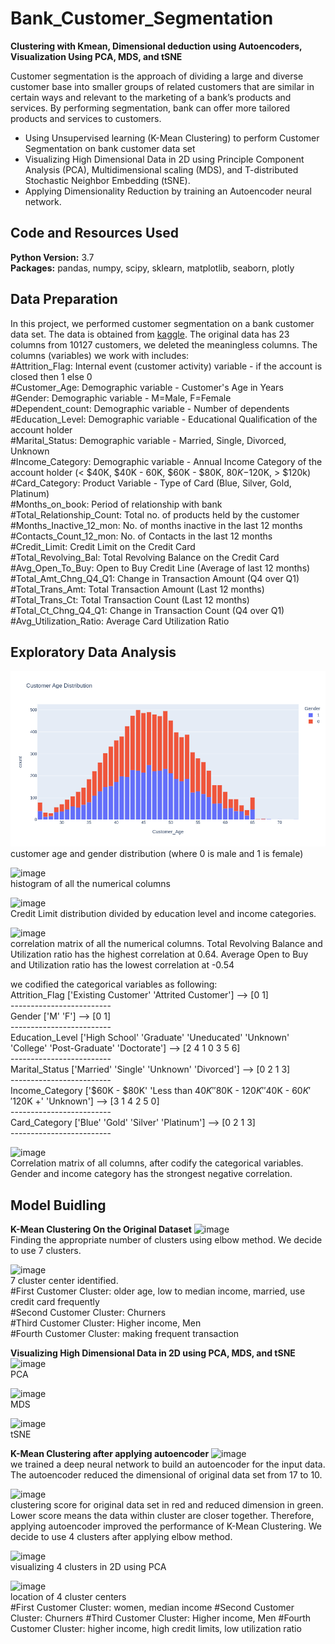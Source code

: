 # Bank_Customer_Segmentation
**Clustering with Kmean, Dimensional deduction using Autoencoders, Visualization Using PCA, MDS, and tSNE** <br>

Customer segmentation is the approach of dividing a large and diverse customer base into smaller groups of related customers that are similar in certain ways and relevant to the marketing of a bank’s products and services. By performing segmentation, bank can offer more tailored products and services to customers.

* Using Unsupervised learning (K-Mean Clustering) to perform Customer Segmentation on bank customer data set
* Visualizing High Dimensional Data in 2D using Principle Component Analysis (PCA), Multidimensional scaling (MDS), and T-distributed Stochastic Neighbor Embedding (tSNE).
* Applying Dimensionality Reduction by training an Autoencoder neural network.

## Code and Resources Used 
**Python Version:** 3.7  
**Packages:** pandas, numpy, scipy, sklearn, matplotlib, seaborn, plotly

## Data Preparation
In this project, we performed customer segmentation on a bank customer data set. The data is obtained from [kaggle](https://www.kaggle.com/datasets/sakshigoyal7/credit-card-customers). The original data has 23 columns from 10127 customers, we deleted the meaningless columns. The columns (variables) we work with includes:<br>
#Attrition_Flag: Internal event (customer activity) variable - if the account is closed then 1 else 0 <br>
#Customer_Age: Demographic variable - Customer's Age in Years <br>
#Gender: Demographic variable - M=Male, F=Female <br>
#Dependent_count: Demographic variable - Number of dependents <br>
#Education_Level: Demographic variable - Educational Qualification of the account holder <br>
#Marital_Status: Demographic variable - Married, Single, Divorced, Unknown <br>
#Income_Category: Demographic variable - Annual Income Category of the account holder (< $40K, $40K - 60K, $60K - $80K, $80K-$120K, > $120k) <br>
#Card_Category: Product Variable - Type of Card (Blue, Silver, Gold, Platinum) <br>
#Months_on_book: Period of relationship with bank <br>
#Total_Relationship_Count: Total no. of products held by the customer <br>
#Months_Inactive_12_mon: No. of months inactive in the last 12 months <br>
#Contacts_Count_12_mon: No. of Contacts in the last 12 months <br>
#Credit_Limit: Credit Limit on the Credit Card <br>
#Total_Revolving_Bal: Total Revolving Balance on the Credit Card <br>
#Avg_Open_To_Buy: Open to Buy Credit Line (Average of last 12 months) <br>
#Total_Amt_Chng_Q4_Q1: Change in Transaction Amount (Q4 over Q1) <br>
#Total_Trans_Amt: Total Transaction Amount (Last 12 months) <br>
#Total_Trans_Ct: Total Transaction Count (Last 12 months) <br>
#Total_Ct_Chng_Q4_Q1: Change in Transaction Count (Q4 over Q1) <br>
#Avg_Utilization_Ratio: Average Card Utilization Ratio <br>

## Exploratory Data Analysis

![[alt text]](https://github.com/XYU1204/Bank_Customer_Segmentation/blob/main/age_gender.png) <br>
customer age and gender distribution (where 0 is male and 1 is female)

![image](https://user-images.githubusercontent.com/56236129/190647083-8483f25b-c719-49b2-b198-b8ddf20fc38a.png) <br>
histogram of all the numerical columns

![image](https://user-images.githubusercontent.com/56236129/190651803-4cc3b609-9c3d-46bf-b4ee-8270863d5944.png) <br>
Credit Limit distribution divided by education level and income categories.

![image](https://user-images.githubusercontent.com/56236129/190651227-7c920d0d-412e-4b30-8804-a4116f348995.png) <br>
correlation matrix of all the numerical columns. Total Revolving Balance and Utilization ratio has the highest correlation at 0.64. Average Open to Buy and Utilization ratio has the lowest correlation at -0.54

we codified the categorical variables as following: <br>
Attrition_Flag ['Existing Customer' 'Attrited Customer'] --> [0 1] <br>
------------------------- <br>
Gender ['M' 'F'] --> [0 1] <br>
------------------------- <br>
Education_Level ['High School' 'Graduate' 'Uneducated' 'Unknown' 'College' 'Post-Graduate'  'Doctorate'] --> [2 4 1 0 3 5 6] <br>
------------------------- <br>
Marital_Status ['Married' 'Single' 'Unknown' 'Divorced'] --> [0 2 1 3] <br>
------------------------- <br>
Income_Category ['$60K - $80K' 'Less than $40K' '$80K - $120K' '$40K - $60K' '$120K +' 'Unknown'] --> [3 1 4 2 5 0] <br>
------------------------- <br>
Card_Category ['Blue' 'Gold' 'Silver' 'Platinum'] --> [0 2 1 3] <br>
------------------------- <br>

![image](https://user-images.githubusercontent.com/56236129/190653149-788ee786-514f-4c38-b40d-79c9b2c8e911.png) <br>
Correlation matrix of all columns, after codify the categorical variables. Gender and income category has the strongest negative correlation. 

## Model Buidling

**K-Mean Clustering On the Original Dataset**
![image](https://user-images.githubusercontent.com/56236129/190655479-07e26184-0f0b-4255-9628-d90741718b41.png) <br>
Finding the appropriate number of clusters using elbow method. We decide to use 7 clusters.

![image](https://user-images.githubusercontent.com/56236129/190656472-4b68596c-1ddb-4fa9-8705-b2c63e549cfe.png) <br>
7 cluster center identified. <br>
#First Customer Cluster: older age, low to median income, married, use credit card frequently <br>
#Second Customer Cluster: Churners <br>
#Third Customer Cluster: Higher income, Men <br>
#Fourth Customer Cluster: making frequent transaction <br>

**Visualizing High Dimensional Data in 2D using PCA, MDS, and tSNE**
![image](https://user-images.githubusercontent.com/56236129/190657081-73bf7355-5904-4055-bda8-95d42b59ff81.png) <br>
PCA <br>

![image](https://user-images.githubusercontent.com/56236129/190657284-2d360272-0e9f-4002-85bf-f5e306c1eef6.png) <br>
MDS <br>

![image](https://user-images.githubusercontent.com/56236129/190657342-2d7c1e29-7100-416b-8f6d-f89cc2446567.png) <br>
tSNE <br>


**K-Mean Clustering after applying autoencoder**
![image](https://user-images.githubusercontent.com/56236129/190657987-2247d14b-96d7-4e20-bb34-16de0d68f52c.png) <br>
we trained a deep neural network to build an autoencoder for the input data. The autoencoder reduced the dimensional of original data set from 17 to 10.

![image](https://user-images.githubusercontent.com/56236129/190658232-5367c402-8ba9-4366-afec-f6a66fbebb17.png) <br>
clustering score for original data set in red and reduced dimension in green. Lower score means the data within cluster are closer together. Therefore, applying autoencoder improved the performance of K-Mean Clustering. We decide to use 4 clusters after applying elbow method.

![image](https://user-images.githubusercontent.com/56236129/190658913-9d9e814b-cc00-4084-8bac-7bd1a03a5c95.png) <br>
visualizing 4 clusters in 2D using PCA

![image](https://user-images.githubusercontent.com/56236129/190659167-185e2ab9-49bb-4965-966a-366883922c38.png) <br>
location of 4 cluster centers <br>
#First Customer Cluster: women, median income
#Second Customer Cluster: Churners
#Third Customer Cluster: Higher income, Men
#Fourth Customer Cluster: higher income, high credit limits, low utilization ratio 







